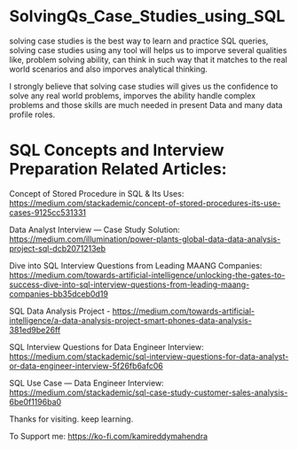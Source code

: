 # SolvingQs_Case_Studies_using_SQL

solving case studies is the best way to learn and practice SQL queries, solving case studies using any tool will helps us to imporve several qualities like,
problem solving ability, can think in such way that it matches to the real world scenarios and also imporves analytical thinking.

I strongly believe that solving case studies will gives us the confidence to solve any real world problems, imporves the ability handle complex problems and those skills are much needed in present
Data and many data profile roles.

# SQL Concepts and Interview Preparation Related Articles:
Concept of Stored Procedure in SQL & Its Uses: https://medium.com/stackademic/concept-of-stored-procedures-its-use-cases-9125cc531331

Data Analyst Interview — Case Study Solution: https://medium.com/illumination/power-plants-global-data-data-analysis-project-sql-dcb2071213eb

Dive into SQL Interview Questions from Leading MAANG Companies: https://medium.com/towards-artificial-intelligence/unlocking-the-gates-to-success-dive-into-sql-interview-questions-from-leading-maang-companies-bb35dceb0d19

SQL Data Analysis Project - https://medium.com/towards-artificial-intelligence/a-data-analysis-project-smart-phones-data-analysis-381ed9be26ff

SQL Interview Questions for Data Engineer Interview: https://medium.com/stackademic/sql-interview-questions-for-data-analyst-or-data-engineer-interview-5f26fb6afc06

SQL Use Case — Data Engineer Interview: https://medium.com/stackademic/sql-case-study-customer-sales-analysis-6be0f1196ba0

Thanks for visiting. keep learning.

To Support me: https://ko-fi.com/kamireddymahendra
